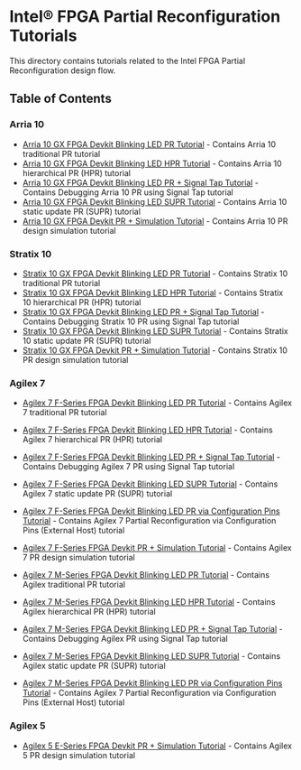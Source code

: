 # Intel&reg; FPGA Partial Reconfiguration Tutorials

This directory contains tutorials related to the Intel FPGA Partial Reconfiguration design flow.

## Table of Contents



### Arria 10
- [Arria 10 GX FPGA Devkit Blinking LED PR Tutorial](a10_pcie_devkit_blinking_led/) - Contains Arria 10 traditional PR tutorial
- [Arria 10 GX FPGA Devkit Blinking LED HPR Tutorial](a10_pcie_devkit_blinking_led_hpr/) - Contains Arria 10 hierarchical PR (HPR) tutorial
- [Arria 10 GX FPGA Devkit Blinking LED PR + Signal Tap Tutorial](a10_pcie_devkit_blinking_led_stp/) - Contains Debugging Arria 10 PR using Signal Tap tutorial
- [Arria 10 GX FPGA Devkit Blinking LED SUPR Tutorial](a10_pcie_devkit_blinking_led_supr/) - Contains Arria 10 static update PR (SUPR) tutorial
- [Arria 10 GX FPGA Devkit PR + Simulation Tutorial](a10_pcie_devkit_pr_sim/) - Contains Arria 10 PR design simulation tutorial

### Stratix 10
- [Stratix 10 GX FPGA Devkit Blinking LED PR Tutorial](s10_pcie_devkit_blinking_led/) - Contains Stratix 10 traditional PR tutorial
- [Stratix 10 GX FPGA Devkit Blinking LED HPR Tutorial](s10_pcie_devkit_blinking_led_hpr/) - Contains Stratix 10 hierarchical PR (HPR) tutorial
- [Stratix 10 GX FPGA Devkit Blinking LED PR + Signal Tap Tutorial](s10_pcie_devkit_blinking_led_stp/) - Contains Debugging Stratix 10 PR using Signal Tap tutorial
- [Stratix 10 GX FPGA Devkit Blinking LED SUPR Tutorial](s10_pcie_devkit_blinking_led_supr/) - Contains Stratix 10 static update PR (SUPR) tutorial
- [Stratix 10 GX FPGA Devkit PR + Simulation Tutorial](s10_pcie_devkit_pr_sim/) - Contains Stratix 10 PR design simulation tutorial

### Agilex 7
- [Agilex 7 F-Series FPGA Devkit Blinking LED PR Tutorial](agilex7f_pcie_devkit_blinking_led/) - Contains Agilex 7 traditional PR tutorial
- [Agilex 7 F-Series FPGA Devkit Blinking LED HPR Tutorial](agilex7f_pcie_devkit_blinking_led_hpr/) - Contains Agilex 7 hierarchical PR (HPR) tutorial
- [Agilex 7 F-Series FPGA Devkit Blinking LED PR + Signal Tap Tutorial](agilex7f_pcie_devkit_blinking_led_stp/) - Contains Debugging Agilex 7 PR using Signal Tap tutorial
- [Agilex 7 F-Series FPGA Devkit Blinking LED SUPR Tutorial](agilex7f_pcie_devkit_blinking_led_supr/) - Contains Agilex 7 static update PR (SUPR) tutorial
- [Agilex 7 F-Series FPGA Devkit Blinking LED PR via Configuration Pins Tutorial](agilex7f_external_pr_configuration/) - Contains Agilex 7 Partial Reconfiguration via Configuration Pins (External Host) tutorial
- [Agilex 7 F-Series FPGA Devkit PR + Simulation Tutorial](agilex7_pcie_devkit_pr_sim/) - Contains Agilex 7 PR design simulation tutorial

- [Agilex 7 M-Series FPGA Devkit Blinking LED PR Tutorial](agilex7m_pcie_devkit_blinking_led/) - Contains Agilex traditional PR tutorial
- [Agilex 7 M-Series FPGA Devkit Blinking LED HPR Tutorial](agilex7m_pcie_devkit_blinking_led_hpr/) - Contains Agilex hierarchical PR (HPR) tutorial
- [Agilex 7 M-Series FPGA Devkit Blinking LED PR + Signal Tap Tutorial](agilex7m_pcie_devkit_blinking_led_stp/) - Contains Debugging Agilex PR using Signal Tap tutorial
- [Agilex 7 M-Series FPGA Devkit Blinking LED SUPR Tutorial](agilex7m_pcie_devkit_blinking_led_supr/) - Contains Agilex static update PR (SUPR) tutorial
- [Agilex 7 M-Series FPGA Devkit Blinking LED PR via Configuration Pins Tutorial](agilex7m_external_pr_configuration/) - Contains Agilex 7 Partial Reconfiguration via Configuration Pins (External Host) tutorial

### Agilex 5

- [Agilex 5 E-Series FPGA Devkit PR + Simulation Tutorial](agilex5_pcie_devkit_pr_sim/) - Contains Agilex 5 PR design simulation tutorial
